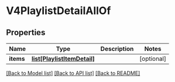 # V4PlaylistDetailAllOf

## Properties
Name | Type | Description | Notes
------------ | ------------- | ------------- | -------------
**items** | [**list[PlaylistItemDetail]**](PlaylistItemDetail.md) |  | [optional] 

[[Back to Model list]](../README.md#documentation-for-models) [[Back to API list]](../README.md#documentation-for-api-endpoints) [[Back to README]](../README.md)


